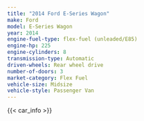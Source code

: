 ```yaml
---
title: "2014 Ford E-Series Wagon"
make: Ford
model: E-Series Wagon
year: 2014
engine-fuel-type: flex-fuel (unleaded/E85)
engine-hp: 225
engine-cylinders: 8
transmission-type: Automatic
driven-wheels: Rear wheel drive
number-of-doors: 3
market-category: Flex Fuel
vehicle-size: Midsize
vehicle-style: Passenger Van
---
```


{{< car_info >}}
